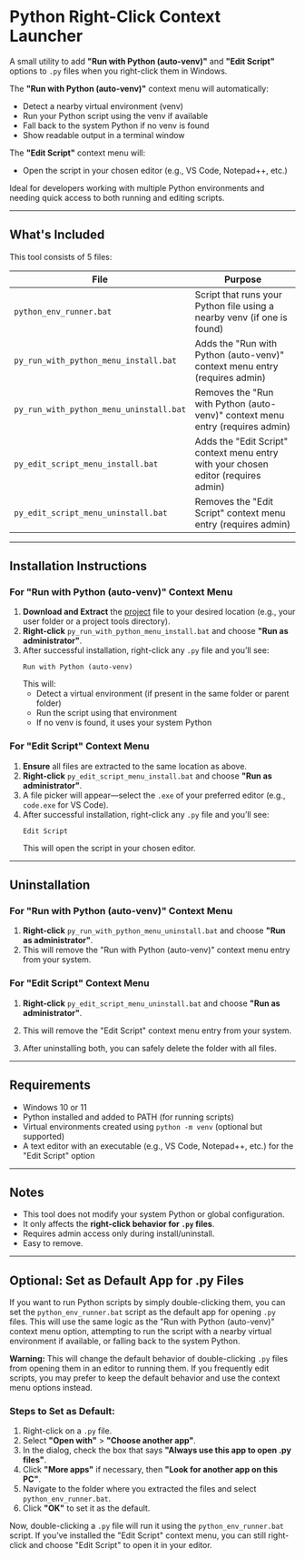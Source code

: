 # Python Right-Click Context Launcher

A small utility to add **"Run with Python (auto-venv)"** and **"Edit Script"** options to `.py` files when you right-click them in Windows.

The **"Run with Python (auto-venv)"** context menu will automatically:
- Detect a nearby virtual environment (venv)
- Run your Python script using the venv if available
- Fall back to the system Python if no venv is found
- Show readable output in a terminal window

The **"Edit Script"** context menu will:
- Open the script in your chosen editor (e.g., VS Code, Notepad++, etc.)

Ideal for developers working with multiple Python environments and needing quick access to both running and editing scripts.

---

## What's Included

This tool consists of 5 files:

| File                            | Purpose                                      |
|---------------------------------|----------------------------------------------|
| `python_env_runner.bat`         | Script that runs your Python file using a nearby venv (if one is found) |
| `py_run_with_python_menu_install.bat`   | Adds the "Run with Python (auto-venv)" context menu entry (requires admin) |
| `py_run_with_python_menu_uninstall.bat` | Removes the "Run with Python (auto-venv)" context menu entry (requires admin) |
| `py_edit_script_menu_install.bat`       | Adds the "Edit Script" context menu entry with your chosen editor (requires admin) |
| `py_edit_script_menu_uninstall.bat`     | Removes the "Edit Script" context menu entry (requires admin) |

---

## Installation Instructions

### For "Run with Python (auto-venv)" Context Menu
1. **Download and Extract** the [project](https://github.com/EliseWindbloom/python-context-menu-windows/archive/refs/heads/main.zip) file to your desired location (e.g., your user folder or a project tools directory).
2. **Right-click** `py_run_with_python_menu_install.bat` and choose **"Run as administrator"**.
3. After successful installation, right-click any `.py` file and you’ll see:
   ```
   Run with Python (auto-venv)
   ```
   This will:
   - Detect a virtual environment (if present in the same folder or parent folder)
   - Run the script using that environment
   - If no venv is found, it uses your system Python

### For "Edit Script" Context Menu
1. **Ensure** all files are extracted to the same location as above.
2. **Right-click** `py_edit_script_menu_install.bat` and choose **"Run as administrator"**.
3. A file picker will appear—select the `.exe` of your preferred editor (e.g., `code.exe` for VS Code).
4. After successful installation, right-click any `.py` file and you’ll see:
   ```
   Edit Script
   ```
   This will open the script in your chosen editor.

---

## Uninstallation

### For "Run with Python (auto-venv)" Context Menu
1. **Right-click** `py_run_with_python_menu_uninstall.bat` and choose **"Run as administrator"**.
2. This will remove the "Run with Python (auto-venv)" context menu entry from your system.

### For "Edit Script" Context Menu
1. **Right-click** `py_edit_script_menu_uninstall.bat` and choose **"Run as administrator"**.
2. This will remove the "Edit Script" context menu entry from your system.

3. After uninstalling both, you can safely delete the folder with all files.

---

## Requirements

- Windows 10 or 11
- Python installed and added to PATH (for running scripts)
- Virtual environments created using `python -m venv` (optional but supported)
- A text editor with an executable (e.g., VS Code, Notepad++, etc.) for the "Edit Script" option

---

## Notes

- This tool does not modify your system Python or global configuration.
- It only affects the **right-click behavior for `.py` files**.
- Requires admin access only during install/uninstall.
- Easy to remove.

---

## Optional: Set as Default App for .py Files

If you want to run Python scripts by simply double-clicking them, you can set the `python_env_runner.bat` script as the default app for opening `.py` files. This will use the same logic as the "Run with Python (auto-venv)" context menu option, attempting to run the script with a nearby virtual environment if available, or falling back to the system Python.

**Warning:** This will change the default behavior of double-clicking `.py` files from opening them in an editor to running them. If you frequently edit scripts, you may prefer to keep the default behavior and use the context menu options instead.

### Steps to Set as Default:
1. Right-click on a `.py` file.
2. Select **"Open with"** > **"Choose another app"**.
3. In the dialog, check the box that says **"Always use this app to open .py files"**.
4. Click **"More apps"** if necessary, then **"Look for another app on this PC"**.
5. Navigate to the folder where you extracted the files and select `python_env_runner.bat`.
6. Click **"OK"** to set it as the default.

Now, double-clicking a `.py` file will run it using the `python_env_runner.bat` script. If you’ve installed the "Edit Script" context menu, you can still right-click and choose "Edit Script" to open it in your editor.
